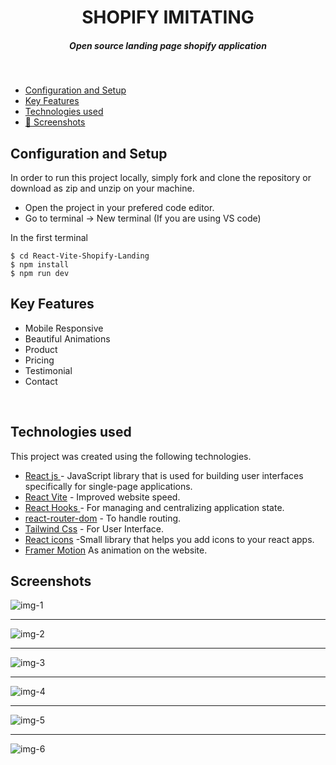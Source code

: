 <H1 align ="center" > SHOPIFY IMITATING  </h1>
<h5  align ="center"> 
Open source landing page shopify application </h5>
<br/>

- [Configuration and Setup](#configuration-and-setup)
- [Key Features](#key-features)
- [Technologies used](#technologies-used)
- [📸 Screenshots](#screenshots)

## Configuration and Setup

In order to run this project locally, simply fork and clone the repository or download as zip and unzip on your machine.

- Open the project in your prefered code editor.
- Go to terminal -> New terminal (If you are using VS code)

In the first terminal

```
$ cd React-Vite-Shopify-Landing
$ npm install
$ npm run dev

```

## Key Features

- Mobile Responsive
- Beautiful Animations
- Product
- Pricing
- Testimonial
- Contact

<br/>

## Technologies used

This project was created using the following technologies.

- [React js ](https://www.npmjs.com/package/react) - JavaScript library that is used for building user interfaces specifically for single-page applications.
- [React Vite](https://vitejs.dev/guide/) - Improved website speed.
- [React Hooks ](https://reactjs.org/docs/hooks-intro.html) - For managing and centralizing application state.
- [react-router-dom](https://www.npmjs.com/package/react-router-dom) - To handle routing.
- [Tailwind Css](https://tailwindcss.com/) - For User Interface.
- [React icons](https://react-icons.github.io/react-icons/) -Small library that helps you add icons to your react apps.
- [Framer Motion](https://www.framer.com/motion/) As animation on the website.

## Screenshots

![img-1](https://user-images.githubusercontent.com/111676859/235677687-85c8711e-c68d-4946-84fc-b693c542ab2c.png)

---

![img-2](https://user-images.githubusercontent.com/111676859/235677696-19b7a4c3-5e0c-4325-9484-8aacf6de4197.png)

---

![img-3](https://user-images.githubusercontent.com/111676859/235677700-f90556c4-904f-4a38-853c-bad6157a01d5.png)

---

![img-4](https://user-images.githubusercontent.com/111676859/235677704-9181c659-cf70-428d-bd02-ebb86ce54eaa.png)

---

![img-5](https://user-images.githubusercontent.com/111676859/235677711-1f9be054-db9f-425f-b24c-bee8700e6193.png)

---

![img-6](https://user-images.githubusercontent.com/111676859/235677713-d2ee180f-5915-4d94-b562-aafcf917af8d.png)
